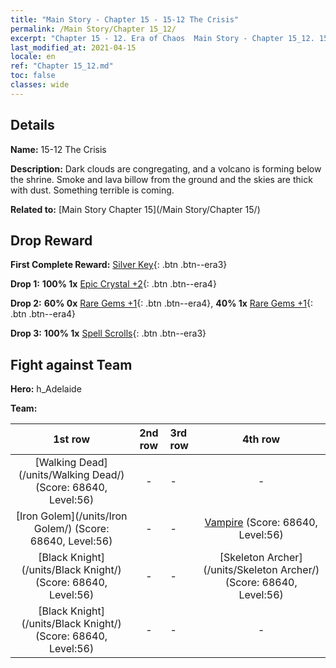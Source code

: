 ```yaml
---
title: "Main Story - Chapter 15 - 15-12 The Crisis"
permalink: /Main Story/Chapter 15_12/
excerpt: "Chapter 15 - 12. Era of Chaos  Main Story - Chapter 15_12. 15-12 The Crisis"
last_modified_at: 2021-04-15
locale: en
ref: "Chapter 15_12.md"
toc: false
classes: wide
---
```


## Details

 **Name:** 15-12 The Crisis

 **Description:** Dark clouds are congregating, and a volcano is forming below the shrine. Smoke and lava billow from the ground and the skies are thick with dust. Something terrible is coming.

 **Related to:** [Main Story Chapter 15](/Main Story/Chapter 15/)

## Drop Reward

 **First Complete Reward:** [Silver Key](/Items/con_693/){: .btn .btn--era3}

 **Drop 1:** **100% 1x** [Epic Crystal +2](/Items/mat_52/){: .btn .btn--era4}

 **Drop 2:** **60% 0x** [Rare Gems +1](/Items/mat_44/){: .btn .btn--era4}, **40% 1x** [Rare Gems +1](/Items/mat_44/){: .btn .btn--era4}

 **Drop 3:** **100% 1x** [Spell Scrolls](/Items/con_694/){: .btn .btn--era3}


## Fight against Team
 **Hero:** h_Adelaide

 **Team:**


  | 1st row | 2nd row | 3rd row | 4th row |
  |:----:|:----:|:----|:----:|
  | [Walking Dead](/units/Walking Dead/) (Score: 68640, Level:56)  | - | - | - |
  | [Iron Golem](/units/Iron Golem/) (Score: 68640, Level:56)  | - | - | [Vampire](/units/Vampire/) (Score: 68640, Level:56)  |
  | [Black Knight](/units/Black Knight/) (Score: 68640, Level:56)  | - | - | [Skeleton Archer](/units/Skeleton Archer/) (Score: 68640, Level:56)  |
  | [Black Knight](/units/Black Knight/) (Score: 68640, Level:56)  | - | - | - |


